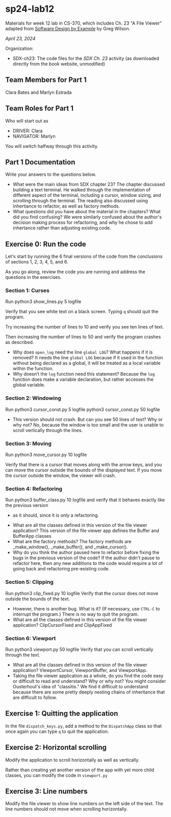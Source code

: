 # sp24-lab12
Materials for week 12 lab in CS-370, which includes Ch. 23 "A File Viewer" adapted from [Software Design by Example](https://third-bit.com/sdxpy/) by Greg Wilson.

_April 23, 2024_

Organization:
* SDX-ch23: The code files for the _SDX Ch. 23_ activity (as downloaded directly from the book website, unmodified) 

## Team Members for Part 1
Clara Bates and Marlyn Estrada

## Team Roles for Part 1
Who will start out as
* DRIVER: Clara
* NAVIGATOR: Marlyn

You will switch halfway through this activity.

## Part 1 Documentation

Write your answers to the questions below.

* What were the main ideas from SDX chapter 23?
The chapter discussed building a text terminal. He walked through the implementation of different aspect of the terminal, including a cursor, window sizing, and scrolling through the terminal. The reading also discussed using inhertiance to refactor, as well as factory methods.
* What questions did you have about the material in the chapters? What did you find confusing?
We were similarly confused about the author's decision making process for refactoring, and why he chose to add inhertance rather than adjusting existing code.

## Exercise 0: Run the code

Let's start by running the 6 final versions of the code from 
the conclusions of sections 1, 2, 3, 4, 5, and 6.

As you go along, review the code you are running and address the questions 
in the exercises.

### Section 1: Curses
Run
    python3 show_lines.py 5 logfile

Verify that you see white text on a black screen. 
Typing `q` should quit the program.

Try increasing the number of lines to 10 and verify you see ten lines of text.

Then increasing the number of lines to 50 and verify the program crashes as described.

* Why does `open_log` need the line `global LOG`? What happens if it is removed?
It needs the line `global LOG` because if it used in the function without being declared as a global, it will be treated as a local variable within the function.
* Why doesn’t the `log` function need this statement?
Because the `log` function does make a variable declaration, but rather accesses the global variable.

### Section 2: Windowing
Run
    python3 cursor_const.py 5 logfile
    python3 cursor_const.py 50 logfile

* This version should not crash. But can you see 50 lines of text? Why or why not?
No, because the window is too small and the user is unable to scroll vertically through the lines.

### Section 3: Moving
Run 
    python3 move_cursor.py 10 logfile

Verify that there is a cursor that moves along with the arrow keys, 
and you can move the cursor outside the bounds of the displayed text.
If you move the cursor outside the window, the viewer will crash.

### Section 4: Refactoring
Run 
    python3 buffer_class.py 10 logfile
and verify that it behaves exactly like the previous version 
- as it should, since it is only a refactoring. 

* What are all the classes defined in this version of the file viewer application?
This version of the file viewer app defines the Buffer and BufferApp classes
* What are the factory methods?
The factory methods are _make_window(), _make_buffer(), and _make_cursor().
* Why do you think the author paused here to refactor before fixing the 
bugs in the previous version of the code?
If the author didn't pause to refactor here, then any new additions to the code would require a lot of going back and refactoring pre-existing code.

### Section 5: Clipping
Run
    python3 clip_fixed.py 10 logfile
Verify that the cursor does not move outside the bounds of the text.

* However, there is another bug. What is it? (If necessary, use `CTRL-C` to interrupt the program.)
There is no way to quit the program.
* What are all the classes defined in this version of the file viewer application?
ClipCursorFixed and ClipAppFixed

### Section 6: Viewport
Run
    python3 viewport.py 50 logfile
Verify that you can scroll vertically through the text.
* What are all the classes defined in this version of the file viewer application?
ViewportCursor, ViewportBuffer, and ViewportApp.
* Taking the file viewer application as a whole, do you find the code easy or difficult to read and understand? Why or why not? You might consider Ousterhout's idea of "classitis."
We find it difficult to understand because there are some pretty deeply nesting chains of inheritance that are difficult to follow.

## Exercise 1: Quitting the application

In the file `dispatch_keys.py`, add a method to the `DispatchApp` class so that once again you can type `q` to quit the application.

## Exercise 2: Horizontal scrolling

Modify the application to scroll horizontally as well as vertically.

Rather than creating yet another version of the app with 
yet more child classes, you can modify the code in `viewport.py`

## Exercise 3: Line numbers

Modify the file viewer to show line numbers on the left side of the text.
The line numbers should not move when scrolling horizontally.
